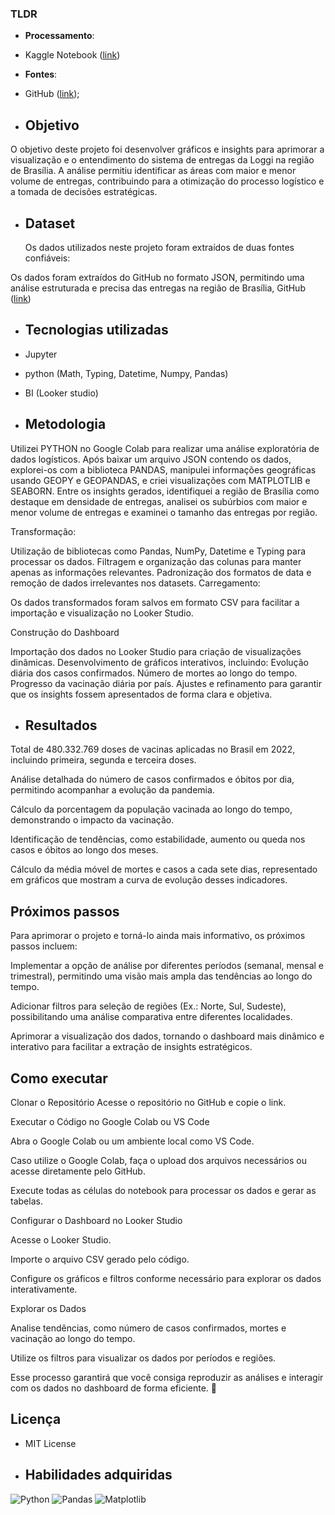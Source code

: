 
### **TLDR**
 - **Processamento**:
  - Kaggle Notebook ([link](https://www.kaggle.com/code/rafaeldeabreu/projeto-an-lise-explorat-ria-da-empresa-loggi/edit))
 - **Fontes**:
  - GitHub ([link](https://raw.githubusercontent.com/andre-marcos-perez/ebac-course-utils/main/dataset/deliveries.json));

  - ## Objetivo
   O objetivo deste projeto foi desenvolver gráficos e insights para aprimorar a visualização e o entendimento do sistema de entregas da Loggi na região de Brasília. A análise permitiu identificar as áreas com maior e menor volume de entregas, contribuindo para a otimização do processo logístico e a tomada de decisões estratégicas. 
  - ## Dataset
    Os dados utilizados neste projeto foram extraídos de duas fontes confiáveis:

  Os dados foram extraídos do GitHub no formato JSON, permitindo uma análise estruturada e precisa das entregas na região de Brasília, GitHub ([link](https://raw.githubusercontent.com/andre-marcos-perez/ebac-course-utils/main/dataset/deliveries.json))
   
  - ## Tecnologias utilizadas
  - Jupyter
  - python (Math, Typing, Datetime, Numpy, Pandas)
  - BI (Looker studio)
    
  - ## Metodologia
 Utilizei PYTHON no Google Colab para realizar uma análise exploratória de dados logísticos.
Após baixar um arquivo JSON contendo os dados, explorei-os com a biblioteca PANDAS,
manipulei informações geográficas usando GEOPY e GEOPANDAS, e criei visualizações com
MATPLOTLIB e SEABORN. Entre os insights gerados, identifiquei a região de Brasília como
destaque em densidade de entregas, analisei os subúrbios com maior e menor volume de
entregas e examinei o tamanho das entregas por região.

Transformação:

Utilização de bibliotecas como Pandas, NumPy, Datetime e Typing para processar os dados.
Filtragem e organização das colunas para manter apenas as informações relevantes.
Padronização dos formatos de data e remoção de dados irrelevantes  nos datasets.
Carregamento:

Os dados transformados foram salvos em formato CSV para facilitar a importação e visualização no Looker Studio.

 Construção do Dashboard

Importação dos dados no Looker Studio para criação de visualizações dinâmicas.
Desenvolvimento de gráficos interativos, incluindo:
Evolução diária dos casos confirmados.
Número de mortes ao longo do tempo.
Progresso da vacinação diária por país.
Ajustes e refinamento para garantir que os insights fossem apresentados de forma clara e objetiva.
  

  - ## Resultados
Total de 480.332.769 doses de vacinas aplicadas no Brasil em 2022, incluindo primeira, segunda e terceira doses.

Análise detalhada do número de casos confirmados e óbitos por dia, permitindo acompanhar a evolução da pandemia.

Cálculo da porcentagem da população vacinada ao longo do tempo, demonstrando o impacto da vacinação.

Identificação de tendências, como estabilidade, aumento ou queda nos casos e óbitos ao longo dos meses.

Cálculo da média móvel de mortes e casos a cada sete dias, representado em gráficos que mostram a curva de evolução desses indicadores.


 ## Próximos passos

   Para aprimorar o projeto e torná-lo ainda mais informativo, os próximos passos incluem:

Implementar a opção de análise por diferentes períodos (semanal, mensal e trimestral), permitindo uma visão mais ampla das tendências ao longo do tempo.

Adicionar filtros para seleção de regiões (Ex.: Norte, Sul, Sudeste), possibilitando uma análise comparativa entre diferentes localidades.

Aprimorar a visualização dos dados, tornando o dashboard mais dinâmico e interativo para facilitar a extração de insights estratégicos.

## Como executar 
Clonar o Repositório
Acesse o repositório no GitHub e copie o link.

Executar o Código no Google Colab ou VS Code

Abra o Google Colab ou um ambiente local como VS Code.

Caso utilize o Google Colab, faça o upload dos arquivos necessários ou acesse diretamente pelo GitHub.

Execute todas as células do notebook para processar os dados e gerar as tabelas.

 Configurar o Dashboard no Looker Studio
 
Acesse o Looker Studio.

Importe o arquivo CSV gerado pelo código.

Configure os gráficos e filtros conforme necessário para explorar os dados interativamente.

 Explorar os Dados

Analise tendências, como número de casos confirmados, mortes e vacinação ao longo do tempo.

Utilize os filtros para visualizar os dados por períodos e regiões.

Esse processo garantirá que você consiga reproduzir as análises e interagir com os dados no dashboard de forma eficiente. 🚀
    

  ## Licença
    
  - MIT License

  - ## Habilidades adquiridas 

![Python](https://img.shields.io/badge/python-3670A0?style=for-the-badge&logo=python&logoColor=ffdd54)
![Pandas](https://img.shields.io/badge/-Pandas-333333?style=flat&logo=pandas)
![Matplotlib](https://img.shields.io/badge/-Matplotlib-000000?style=flat&logo=python)
